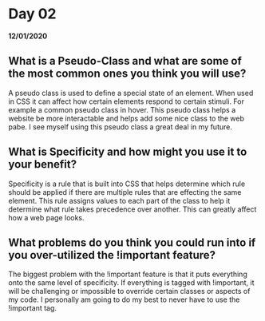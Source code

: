 # Day 02
__12/01/2020__

## What is a Pseudo-Class and what are some of the most common ones you think you will use?
A pseudo class is used to define a special state of an element. When used in CSS it can affect how certain elements respond to certain stimuli. For example a common pseudo class in hover. This pseudo class helps a website be more interactable and helps add some nice class to the web pabe. I see myself using this pseudo class a great deal in my future.


## What is Specificity and how might you use it to your benefit?
Specificity is a rule that is built into CSS that helps determine which rule should be applied if there are multiple rules that are effecting the same element. This rule assigns values to each part of the class to help it determine what rule takes precedence over another. This can greatly affect how a web page looks.


## What problems do you think you could run into if you over-utilized the !important feature?
The biggest problem with the !important feature is that it puts everything onto the same level of specificity. If everything is tagged with !important, it will be challenging or impossible to override certain classes or aspects of my code. I personally am going to do my best to never have to use the !important tag.

